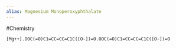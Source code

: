 ```yaml
---
alias: Magnesium Monoperoxyphthalate
---
```

#Chemistry
```smiles
[Mg++].OOC(=O)C1=CC=CC=C1C([O-])=O.OOC(=O)C1=CC=CC=C1C([O-])=O
```
